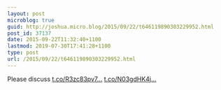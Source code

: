 ```yaml
---
layout: post
microblog: true
guid: http://joshua.micro.blog/2015/09/22/t646119890303229952.html
post_id: 37137
date: 2015-09-22T11:32:40+1100
lastmod: 2019-07-30T17:41:28+1100
type: post
url: /2015/09/22/t646119890303229952.html
---
```

Please discuss [t.co/R3zc83pv7...](http://t.co/R3zc83pv7e) [t.co/N03gdHK4j...](http://t.co/N03gdHK4jM)
